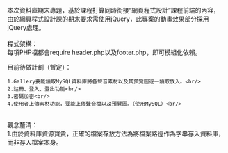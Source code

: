 本次資料庫期末專題，基於課程打算同時銜接“網頁程式設計”課程前端的內容，
由於網頁程式設計課的期末要求需使用jQuery，此專案的動畫效果部分採用jQuery處理。<br/>
<br/>
程式架構：<br/>
每項PHP檔都會require header.php以及footer.php，即可模組化依賴。<br/>

目前待做計劃（暫定）：<br/>

    1.Gallery要能讀取MySQL資料庫將各聲音素材以及其預覽圖逐一讀取放入。<br/>
    2.註冊、登入、登出功能<br/>
    3.密碼加密<br/>
    4.使用者上傳素材功能，要能上傳聲音檔以及預覽圖。（使用MySQL）<br/>
<br/>
觀念釐清：<br/>
    1.由於資料庫資源寶貴，正確的檔案存放方法為將檔案路徑作為字串存入資料庫，而非存入檔案本身。
